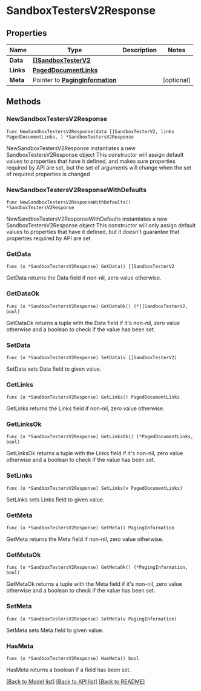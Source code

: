 # SandboxTestersV2Response

## Properties

Name | Type | Description | Notes
------------ | ------------- | ------------- | -------------
**Data** | [**[]SandboxTesterV2**](SandboxTesterV2.md) |  | 
**Links** | [**PagedDocumentLinks**](PagedDocumentLinks.md) |  | 
**Meta** | Pointer to [**PagingInformation**](PagingInformation.md) |  | [optional] 

## Methods

### NewSandboxTestersV2Response

`func NewSandboxTestersV2Response(data []SandboxTesterV2, links PagedDocumentLinks, ) *SandboxTestersV2Response`

NewSandboxTestersV2Response instantiates a new SandboxTestersV2Response object
This constructor will assign default values to properties that have it defined,
and makes sure properties required by API are set, but the set of arguments
will change when the set of required properties is changed

### NewSandboxTestersV2ResponseWithDefaults

`func NewSandboxTestersV2ResponseWithDefaults() *SandboxTestersV2Response`

NewSandboxTestersV2ResponseWithDefaults instantiates a new SandboxTestersV2Response object
This constructor will only assign default values to properties that have it defined,
but it doesn't guarantee that properties required by API are set

### GetData

`func (o *SandboxTestersV2Response) GetData() []SandboxTesterV2`

GetData returns the Data field if non-nil, zero value otherwise.

### GetDataOk

`func (o *SandboxTestersV2Response) GetDataOk() (*[]SandboxTesterV2, bool)`

GetDataOk returns a tuple with the Data field if it's non-nil, zero value otherwise
and a boolean to check if the value has been set.

### SetData

`func (o *SandboxTestersV2Response) SetData(v []SandboxTesterV2)`

SetData sets Data field to given value.


### GetLinks

`func (o *SandboxTestersV2Response) GetLinks() PagedDocumentLinks`

GetLinks returns the Links field if non-nil, zero value otherwise.

### GetLinksOk

`func (o *SandboxTestersV2Response) GetLinksOk() (*PagedDocumentLinks, bool)`

GetLinksOk returns a tuple with the Links field if it's non-nil, zero value otherwise
and a boolean to check if the value has been set.

### SetLinks

`func (o *SandboxTestersV2Response) SetLinks(v PagedDocumentLinks)`

SetLinks sets Links field to given value.


### GetMeta

`func (o *SandboxTestersV2Response) GetMeta() PagingInformation`

GetMeta returns the Meta field if non-nil, zero value otherwise.

### GetMetaOk

`func (o *SandboxTestersV2Response) GetMetaOk() (*PagingInformation, bool)`

GetMetaOk returns a tuple with the Meta field if it's non-nil, zero value otherwise
and a boolean to check if the value has been set.

### SetMeta

`func (o *SandboxTestersV2Response) SetMeta(v PagingInformation)`

SetMeta sets Meta field to given value.

### HasMeta

`func (o *SandboxTestersV2Response) HasMeta() bool`

HasMeta returns a boolean if a field has been set.


[[Back to Model list]](../README.md#documentation-for-models) [[Back to API list]](../README.md#documentation-for-api-endpoints) [[Back to README]](../README.md)


